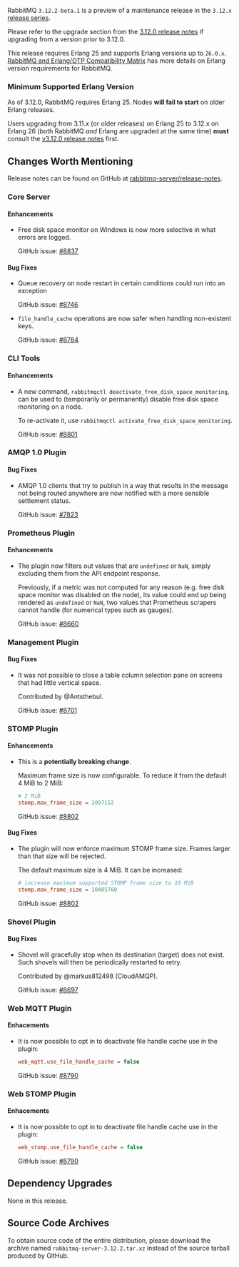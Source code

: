 RabbitMQ `3.12.2-beta.1` is a preview of a maintenance release in the `3.12.x` [release series](https://www.rabbitmq.com/versions.html).

Please refer to the upgrade section from the [3.12.0 release notes](https://github.com/rabbitmq/rabbitmq-server/releases/tag/v3.12.0)
if upgrading from a version prior to 3.12.0.

This release requires Erlang 25 and supports Erlang versions up to `26.0.x`.
[RabbitMQ and Erlang/OTP Compatibility Matrix](https://www.rabbitmq.com/which-erlang.html) has more details on
Erlang version requirements for RabbitMQ.


### Minimum Supported Erlang Version

As of 3.12.0, RabbitMQ requires Erlang 25. Nodes **will fail to start** on older Erlang releases.

Users upgrading from 3.11.x (or older releases) on Erlang 25 to 3.12.x on Erlang 26
(both RabbitMQ *and* Erlang are upgraded at the same time) **must** consult
the [v3.12.0 release notes](https://github.com/rabbitmq/rabbitmq-server/releases/tag/v3.12.0) first.


## Changes Worth Mentioning

Release notes can be found on GitHub at [rabbitmq-server/release-notes](https://github.com/rabbitmq/rabbitmq-server/tree/v3.12.x/release-notes).

### Core Server

#### Enhancements

 * Free disk space monitor on Windows is now more selective in what errors are
   logged.

   GitHub issue: [#8837](https://github.com/rabbitmq/rabbitmq-server/pull/8837)

#### Bug Fixes

 * Queue recovery on node restart in certain conditions could run into an exception

   GitHub issue: [#8746](https://github.com/rabbitmq/rabbitmq-server/issues/8746)

 * `file_handle_cache` operations are now safer when handling non-existent keys.

   GitHub issue: [#8784](https://github.com/rabbitmq/rabbitmq-server/issues/8784)


### CLI Tools

#### Enhancements

 * A new command, `rabbitmqctl deactivate_free_disk_space_monitoring`, can be used to (temporarily or permanently) disable
   free disk space monitoring on a node.

   To re-activate it, use `rabbitmqctl activate_free_disk_space_monitoring`.

   GitHub issue: [#8801](https://github.com/rabbitmq/rabbitmq-server/pull/8801)


### AMQP 1.0 Plugin

#### Bug Fixes

 * AMQP 1.0 clients that try to publish in a way that results in the message not being routed
   anywhere are now notified with a more sensible settlement status.

   GitHub issue: [#7823](https://github.com/rabbitmq/rabbitmq-server/issues/7823)


### Prometheus Plugin

#### Enhancements

 * The plugin now filters out values that are `undefined` or `NaN`, simply excluding
   them from the API endpoint response.

   Previously, if a metric was not computed for any reason (e.g. free disk space monitor
   was disabled on the node), its value could end up being rendered as `undefined` or `NaN`,
   two values that Prometheus scrapers cannot handle (for numerical types such as gauges).

   GitHub issue: [#8660](https://github.com/rabbitmq/rabbitmq-server/issues/8660)


### Management Plugin

#### Bug Fixes

 * It was not possible to close a table column selection pane on
   screens that had little vertical space.

   Contributed by @Antsthebul.

   GitHub issue: [#8701](https://github.com/rabbitmq/rabbitmq-server/pull/8701)


### STOMP Plugin

#### Enhancements
 * This is a **potentially breaking change**.

   Maximum frame size is now configurable. To reduce it from the default 4 MiB
   to 2 MiB:

   ``` ini
   # 2 MiB
   stomp.max_frame_size = 2097152
   ```

   GitHub issue: [#8802](https://github.com/rabbitmq/rabbitmq-server/pull/8802)

#### Bug Fixes

 * The plugin will now enforce maximum STOMP frame size. Frames larger than that
   size will be rejected.

   The default maximum size is 4 MiB. It can be increased:

   ``` ini
   # increase maximum supported STOMP frame size to 10 MiB
   stomp.max_frame_size = 10485760
   ```

   GitHub issue: [#8802](https://github.com/rabbitmq/rabbitmq-server/pull/8802)


### Shovel Plugin

#### Bug Fixes

 * Shovel will gracefully stop when its destination (target) does not exist.
   Such shovels will then be periodically restarted to retry.

   Contributed by @markus812498 (CloudAMQP).

   GitHub issue: [#8697](https://github.com/rabbitmq/rabbitmq-server/pull/8697)


### Web MQTT Plugin

#### Enhacements

 * It is now possible to opt in to deactivate file handle cache use in the plugin:

   ``` ini
   web_mqtt.use_file_handle_cache = false
   ```

   GitHub issue: [#8790](https://github.com/rabbitmq/rabbitmq-server/pull/8790)


### Web STOMP Plugin

#### Enhacements

 * It is now possible to opt in to deactivate file handle cache use in the plugin:

   ``` ini
   web_stomp.use_file_handle_cache = false
   ```

   GitHub issue: [#8790](https://github.com/rabbitmq/rabbitmq-server/pull/8790)


## Dependency Upgrades

None in this release.

## Source Code Archives

To obtain source code of the entire distribution, please download the archive named `rabbitmq-server-3.12.2.tar.xz`
instead of the source tarball produced by GitHub.
